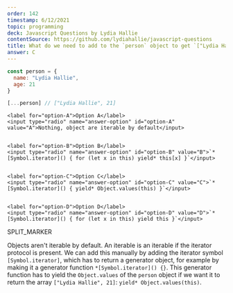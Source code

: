```yaml
---
order: 142
timestamp: 6/12/2021
topic: programming
deck: Javascript Questions by Lydia Hallie
contentSource: https://github.com/lydiahallie/javascript-questions
title: What do we need to add to the `person` object to get `["Lydia Hallie", 21]` as the output of `[...person]`?
answer: C
---
```


  

```javascript
const person = {
  name: "Lydia Hallie",
  age: 21
}

[...person] // ["Lydia Hallie", 21]
```


    <label for="option-A">Option A</label>
    <input type="radio" name="answer-option" id="option-A" value="A">Nothing, object are iterable by default</input>
    

    <label for="option-B">Option B</label>
    <input type="radio" name="answer-option" id="option-B" value="B">`*[Symbol.iterator]() { for (let x in this) yield* this[x] }`</input>
    

    <label for="option-C">Option C</label>
    <input type="radio" name="answer-option" id="option-C" value="C">`*[Symbol.iterator]() { yield* Object.values(this) }`</input>
    

    <label for="option-D">Option D</label>
    <input type="radio" name="answer-option" id="option-D" value="D">`*[Symbol.iterator]() { for (let x in this) yield this }`</input>
    




SPLIT_MARKER

Objects aren't iterable by default. An iterable is an iterable if the iterator protocol is present. We can add this manually by adding the iterator symbol `[Symbol.iterator]`, which has to return a generator object, for example by making it a generator function `*[Symbol.iterator]() {}`. This generator function has to yield the `Object.values` of the `person` object if we want it to return the array `["Lydia Hallie", 21]`: `yield* Object.values(this)`.



